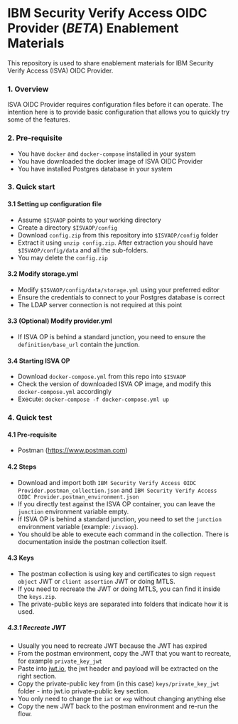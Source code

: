 # IBM Security Verify Access OIDC Provider (***BETA***) Enablement Materials

This repository is used to share enablement materials for IBM Security Verify Access (ISVA) OIDC Provider. 

### 1. Overview

ISVA OIDC Provider requires configuration files before it can operate. The intention here is to provide 
basic configuration that allows you to quickly try some of the features.

### 2. Pre-requisite

- You have `docker` and `docker-compose` installed in your system
- You have downloaded the docker image of ISVA OIDC Provider
- You have installed Postgres database in your system

### 3. Quick start

#### 3.1 Setting up configuration file

- Assume `$ISVAOP` points to your working directory
- Create a directory `$ISVAOP/config`
- Download `config.zip` from this repository into `$ISVAOP/config` folder
- Extract it using `unzip config.zip`. After extraction you should have `$ISVAOP/config/data` and all the sub-folders.
- You may delete the `config.zip`

#### 3.2 Modify storage.yml

- Modify `$ISVAOP/config/data/storage.yml` using your preferred editor
- Ensure the credentials to connect to your Postgres database is correct
- The LDAP server connection is not required at this point

#### 3.3 (Optional) Modify provider.yml

- If ISVA OP is behind a standard junction, you need to ensure the `definition/base_url` contain the junction.

#### 3.4 Starting ISVA OP

- Download `docker-compose.yml` from this repo into `$ISVAOP`
- Check the version of downloaded ISVA OP image, and modify this `docker-compose.yml` accordingly
- Execute: `docker-compose -f docker-compose.yml up`

### 4. Quick test

#### 4.1 Pre-requisite

- Postman (https://www.postman.com)

#### 4.2 Steps

- Download and import both `IBM Security Verify Access OIDC Provider.postman_collection.json` and `IBM Security Verify Access OIDC Provider.postman_environment.json`
- If you directly test against the ISVA OP container, you can leave the `junction` environment variable empty.
- If ISVA OP is behind a standard junction, you need to set the `junction` environment variable (example: `/isvaop`).
- You should be able to execute each command in the collection. There is documentation inside the postman collection itself.

#### 4.3 Keys

- The postman collection is using key and certificates to sign `request object` JWT or `client assertion` JWT or doing MTLS.
- If you need to recreate the JWT or doing MTLS, you can find it inside the `keys.zip`.
- The private-public keys are separated into folders that indicate how it is used.

##### 4.3.1 Recreate JWT

- Usually you need to recreate JWT because the JWT has expired
- From the postman environment, copy the JWT that you want to recreate, for example `private_key_jwt`
- Paste into [jwt.io](https://jwt.io), the jwt header and payload will be extracted on the right section.
- Copy the private-public key from (in this case) `keys/private_key_jwt` folder - into jwt.io private-public key section.
- You only need to change the `iat` or `exp` without changing anything else
- Copy the new JWT back to the postman environment and re-run the flow.
